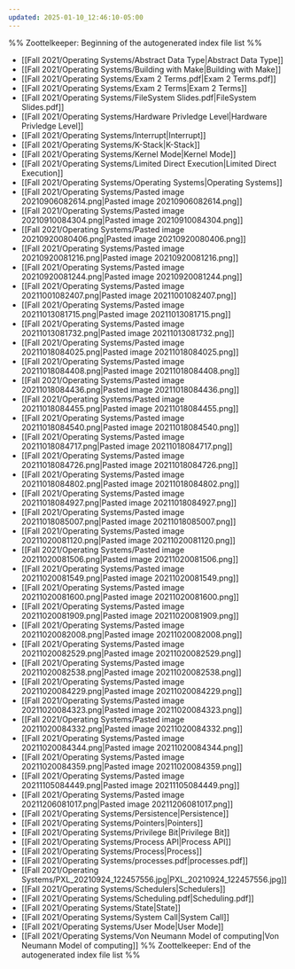 ```yaml
---
updated: 2025-01-10_12:46:10-05:00
---
```

%% Zoottelkeeper: Beginning of the autogenerated index file list  %%
-  [[Fall 2021/Operating Systems/Abstract Data Type|Abstract Data Type]]
-  [[Fall 2021/Operating Systems/Building with Make|Building with Make]]
-  [[Fall 2021/Operating Systems/Exam 2 Terms.pdf|Exam 2 Terms.pdf]]
-  [[Fall 2021/Operating Systems/Exam 2 Terms|Exam 2 Terms]]
-  [[Fall 2021/Operating Systems/FileSystem Slides.pdf|FileSystem Slides.pdf]]
-  [[Fall 2021/Operating Systems/Hardware Privledge Level|Hardware Privledge Level]]
-  [[Fall 2021/Operating Systems/Interrupt|Interrupt]]
-  [[Fall 2021/Operating Systems/K-Stack|K-Stack]]
-  [[Fall 2021/Operating Systems/Kernel Mode|Kernel Mode]]
-  [[Fall 2021/Operating Systems/Limited Direct Execution|Limited Direct Execution]]
-  [[Fall 2021/Operating Systems/Operating Systems|Operating Systems]]
-  [[Fall 2021/Operating Systems/Pasted image 20210906082614.png|Pasted image 20210906082614.png]]
-  [[Fall 2021/Operating Systems/Pasted image 20210910084304.png|Pasted image 20210910084304.png]]
-  [[Fall 2021/Operating Systems/Pasted image 20210920080406.png|Pasted image 20210920080406.png]]
-  [[Fall 2021/Operating Systems/Pasted image 20210920081216.png|Pasted image 20210920081216.png]]
-  [[Fall 2021/Operating Systems/Pasted image 20210920081244.png|Pasted image 20210920081244.png]]
-  [[Fall 2021/Operating Systems/Pasted image 20211001082407.png|Pasted image 20211001082407.png]]
-  [[Fall 2021/Operating Systems/Pasted image 20211013081715.png|Pasted image 20211013081715.png]]
-  [[Fall 2021/Operating Systems/Pasted image 20211013081732.png|Pasted image 20211013081732.png]]
-  [[Fall 2021/Operating Systems/Pasted image 20211018084025.png|Pasted image 20211018084025.png]]
-  [[Fall 2021/Operating Systems/Pasted image 20211018084408.png|Pasted image 20211018084408.png]]
-  [[Fall 2021/Operating Systems/Pasted image 20211018084436.png|Pasted image 20211018084436.png]]
-  [[Fall 2021/Operating Systems/Pasted image 20211018084455.png|Pasted image 20211018084455.png]]
-  [[Fall 2021/Operating Systems/Pasted image 20211018084540.png|Pasted image 20211018084540.png]]
-  [[Fall 2021/Operating Systems/Pasted image 20211018084717.png|Pasted image 20211018084717.png]]
-  [[Fall 2021/Operating Systems/Pasted image 20211018084726.png|Pasted image 20211018084726.png]]
-  [[Fall 2021/Operating Systems/Pasted image 20211018084802.png|Pasted image 20211018084802.png]]
-  [[Fall 2021/Operating Systems/Pasted image 20211018084927.png|Pasted image 20211018084927.png]]
-  [[Fall 2021/Operating Systems/Pasted image 20211018085007.png|Pasted image 20211018085007.png]]
-  [[Fall 2021/Operating Systems/Pasted image 20211020081120.png|Pasted image 20211020081120.png]]
-  [[Fall 2021/Operating Systems/Pasted image 20211020081506.png|Pasted image 20211020081506.png]]
-  [[Fall 2021/Operating Systems/Pasted image 20211020081549.png|Pasted image 20211020081549.png]]
-  [[Fall 2021/Operating Systems/Pasted image 20211020081600.png|Pasted image 20211020081600.png]]
-  [[Fall 2021/Operating Systems/Pasted image 20211020081909.png|Pasted image 20211020081909.png]]
-  [[Fall 2021/Operating Systems/Pasted image 20211020082008.png|Pasted image 20211020082008.png]]
-  [[Fall 2021/Operating Systems/Pasted image 20211020082529.png|Pasted image 20211020082529.png]]
-  [[Fall 2021/Operating Systems/Pasted image 20211020082538.png|Pasted image 20211020082538.png]]
-  [[Fall 2021/Operating Systems/Pasted image 20211020084229.png|Pasted image 20211020084229.png]]
-  [[Fall 2021/Operating Systems/Pasted image 20211020084323.png|Pasted image 20211020084323.png]]
-  [[Fall 2021/Operating Systems/Pasted image 20211020084332.png|Pasted image 20211020084332.png]]
-  [[Fall 2021/Operating Systems/Pasted image 20211020084344.png|Pasted image 20211020084344.png]]
-  [[Fall 2021/Operating Systems/Pasted image 20211020084359.png|Pasted image 20211020084359.png]]
-  [[Fall 2021/Operating Systems/Pasted image 20211105084449.png|Pasted image 20211105084449.png]]
-  [[Fall 2021/Operating Systems/Pasted image 20211206081017.png|Pasted image 20211206081017.png]]
-  [[Fall 2021/Operating Systems/Persistence|Persistence]]
-  [[Fall 2021/Operating Systems/Pointers|Pointers]]
-  [[Fall 2021/Operating Systems/Privilege Bit|Privilege Bit]]
-  [[Fall 2021/Operating Systems/Process API|Process API]]
-  [[Fall 2021/Operating Systems/Process|Process]]
-  [[Fall 2021/Operating Systems/processes.pdf|processes.pdf]]
-  [[Fall 2021/Operating Systems/PXL_20210924_122457556.jpg|PXL_20210924_122457556.jpg]]
-  [[Fall 2021/Operating Systems/Schedulers|Schedulers]]
-  [[Fall 2021/Operating Systems/Scheduling.pdf|Scheduling.pdf]]
-  [[Fall 2021/Operating Systems/State|State]]
-  [[Fall 2021/Operating Systems/System Call|System Call]]
-  [[Fall 2021/Operating Systems/User Mode|User Mode]]
-  [[Fall 2021/Operating Systems/Von Neumann Model of computing|Von Neumann Model of computing]]
%% Zoottelkeeper: End of the autogenerated index file list  %%
